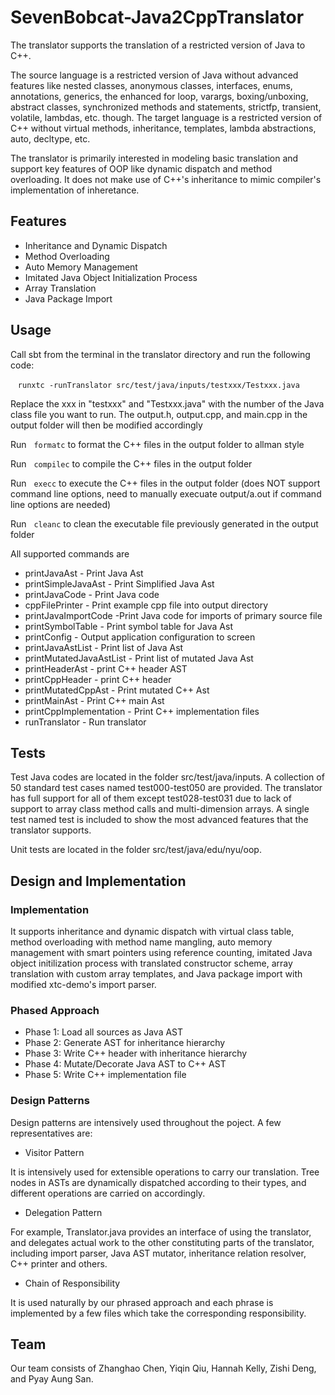 # SevenBobcat-Java2CppTranslator
The translator supports the translation of a restricted version of Java to C++.

The source language is a restricted version of Java without advanced features like nested classes, anonymous classes, interfaces, enums, annotations, generics, the enhanced for loop, varargs, boxing/unboxing, abstract classes, synchronized methods and statements, strictfp, transient, volatile, lambdas, etc. though.
The target language is a restricted version of C++ without virtual methods, inheritance, templates, lambda abstractions, auto, decltype, etc.

The translator is primarily interested in modeling basic translation and support key features of OOP like dynamic dispatch and method overloading. It does not make use of C++'s inheritance to mimic compiler's implementation of inheretance.

## Features
* Inheritance and Dynamic Dispatch
* Method Overloading
* Auto Memory Management
* Imitated Java Object Initialization Process
* Array Translation
* Java Package Import

## Usage
Call sbt from the terminal in the translator directory and run the following code:

&nbsp;&nbsp;&nbsp;`runxtc -runTranslator src/test/java/inputs/testxxx/Testxxx.java`

Replace the xxx in "testxxx" and "Testxxx.java" with the number of the Java class file you want to run. 
The output.h, output.cpp, and main.cpp in the output folder will then be modified accordingly

Run&nbsp;&nbsp;&nbsp;`formatc` to format the C++ files in the output folder to allman style

Run&nbsp;&nbsp;&nbsp;`compilec` to compile the C++ files in the output folder 

Run&nbsp;&nbsp;&nbsp;`execc` to execute the C++ files in the output folder (does NOT support command line options, need to manually execuate output/a.out if command line options are needed)

Run&nbsp;&nbsp;&nbsp;`cleanc` to clean the executable file previously generated in the output folder

All supported commands are 
* printJavaAst - Print Java Ast
* printSimpleJavaAst - Print Simplified Java Ast 
* printJavaCode - Print Java code
* cppFilePrinter - Print example cpp file into output directory
* printJavaImportCode -Print Java code for imports of primary source file
* printSymbolTable - Print symbol table for Java Ast
* printConfig - Output application configuration to screen
* printJavaAstList - Print list of Java Ast 
* printMutatedJavaAstList - Print list of mutated Java Ast
* printHeaderAst - print C++ header AST
* printCppHeader - print C++ header
* printMutatedCppAst - Print mutated C++ Ast
* printMainAst - Print C++ main Ast
* printCppImplementation - Print C++ implementation files
* runTranslator - Run translator

## Tests
Test Java codes are located in the folder src/test/java/inputs. A collection of 50 standard test cases named test000-test050 are provided. The translator has full support for all of them except test028-test031 due to lack of support to array class method calls and multi-dimension arrays. A single test named test is included to show the most advanced features that the translator supports.

Unit tests are located in the folder src/test/java/edu/nyu/oop.

## Design and Implementation
### Implementation
It supports inheritance and dynamic dispatch with virtual class table, method overloading with method name mangling, auto memory management with smart pointers using reference counting, imitated Java object initilization process with translated constructor scheme, array translation with custom array templates, and Java package import with modified xtc-demo's import parser.

### Phased Approach
* Phase 1: Load all sources as Java AST
* Phase 2: Generate AST for inheritance hierarchy
* Phase 3: Write C++ header with inheritance hierarchy
* Phase 4: Mutate/Decorate Java AST to C++ AST
* Phase 5: Write C++ implementation file

### Design Patterns
Design patterns are intensively used throughout the poject. A few representatives are:
* Visitor Pattern

It is intensively used for extensible operations to carry our translation. Tree nodes in ASTs are dynamically dispatched according to their types, and different operations are carried on accordingly.

* Delegation Pattern

For example, Translator.java provides an interface of using the translator, and delegates actual work to the other constituting parts of the translator, including import parser, Java AST mutator, inheritance relation resolver, C++ printer and others.

* Chain of Responsibility

It is used naturally by our phrased approach and each phrase is implemented by a few files which take the corresponding responsibility.

## Team
Our team consists of Zhanghao Chen, Yiqin Qiu, Hannah Kelly, Zishi Deng, and Pyay Aung San.
